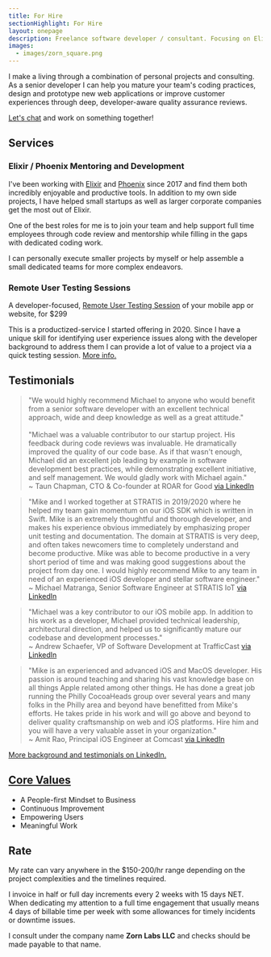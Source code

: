 ```yaml
---
title: For Hire
sectionHighlight: For Hire
layout: onepage
description: Freelance software developer / consultant. Focusing on Elixir, Phoenix, iOS, teaching and mentoring. 
images:
  - images/zorn_square.png
---
```


I make a living through a combination of personal projects and consulting. As a senior developer I can help you mature your team's coding practices, design and prototype new web applications or improve customer experiences through deep, developer-aware quality assurance reviews.

[Let's chat](mailto:zorn@zornlabs.com) and work on something together!

## Services

### Elixir / Phoenix Mentoring and Development

I've been working with [Elixir](https://elixir-lang.org) and [Phoenix](https://www.phoenixframework.org) since 2017 and find them both incredibly enjoyable and productive tools. In addition to my own side projects, I have helped small startups as well as larger corporate companies get the most out of Elixir.

One of the best roles for me is to join your team and help support full time employees through code review and mentorship while filling in the gaps with dedicated coding work. 

I can personally execute smaller projects by myself or help assemble a small dedicated teams for more complex endeavors.

### Remote User Testing Sessions

A developer-focused, [Remote User Testing Session](/user-testing/) of your mobile app or website, for $299 

This is a productized-service I started offering in 2020. Since I have a unique skill for identifying user experience issues along with the developer background to address them I can provide a lot of value to a project via a quick testing session. [More info.](/user-testing/)

## Testimonials

<blockquote class="testimonial" cite="https://www.linkedin.com/in/mikezornek/">
"We would highly recommend Michael to anyone who would benefit from a senior software developer with an excellent technical approach, wide and deep knowledge as well as a great attitude."<br />
<br />
"Michael was a valuable contributor to our startup project. His feedback during code reviews was invaluable. He dramatically improved the quality of our code base. As if that wasn't enough, Michael did an excellent job leading by example in software development best practices, while demonstrating excellent initiative, and self management. We would gladly work with Michael again."

<footer>~ Taun Chapman, CTO & Co-founder at ROAR for Good <a href="https://www.linkedin.com/in/mikezornek/">via LinkedIn</a></footer>
</blockquote>

<blockquote class="testimonial" cite="https://www.linkedin.com/in/mikezornek/">
"Mike and I worked together at STRATIS in 2019/2020 where he helped my team gain momentum on our iOS SDK which is written in Swift.  Mike is an extremely thoughtful and thorough developer, and makes his experience obvious immediately by emphasizing proper unit testing and documentation. The domain at STRATIS is very deep, and often takes newcomers time to completely understand and become productive.  Mike was able to become productive in a very short period of time and was making good suggestions about the project from day one.  I would highly recommend Mike to any team in need of an experienced iOS developer and stellar software engineer."
<footer>~ Michael Matranga, 
Senior Software Engineer at STRATIS IoT <a href="https://www.linkedin.com/in/mikezornek/">via LinkedIn</a></footer>
</blockquote>

<blockquote class="testimonial" cite="https://www.linkedin.com/in/mikezornek/">
"Michael was a key contributor to our iOS mobile app. In addition to his work as a developer, Michael provided technical leadership, architectural direction, and helped us to significantly mature our codebase and development processes." 
<footer>~ Andrew Schaefer, VP of Software Development at TrafficCast <a href="https://www.linkedin.com/in/mikezornek/">via LinkedIn</a></footer>
</blockquote>

<blockquote class="testimonial" cite="https://www.linkedin.com/in/mikezornek/">
"Mike is an experienced and advanced iOS and MacOS developer. His passion is around teaching and sharing his vast knowledge base on all things Apple related among other things. He has done a great job running the Philly CocoaHeads group over several years and many folks in the Philly area and beyond have benefitted from Mike's efforts. He takes pride in his work and will go above and beyond to deliver quality craftsmanship on web and iOS platforms. Hire him and you will have a very valuable asset in your organization." 
<footer>~ Amit Rao, Principal iOS Engineer at Comcast <a href="https://www.linkedin.com/in/mikezornek/">via LinkedIn</a></footer>
</blockquote>

[More background and testimonials on LinkedIn.](https://www.linkedin.com/in/mikezornek/)

## [Core Values](/values/)

* A People-first Mindset to Business
* Continuous Improvement
* Empowering Users
* Meaningful Work

## Rate

My rate can vary anywhere in the $150-200/hr range depending on the project complexities and the timelines required.

I invoice in half or full day increments every 2 weeks with 15 days NET. When dedicating my attention to a full time engagement that usually means 4 days of billable time per week with some allowances for timely incidents or downtime issues.

I consult under the company name **Zorn Labs LLC** and checks should be made payable to that name. 
